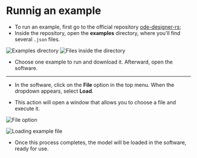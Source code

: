 # Runnig an example

- To run an example, first go to the official repository [ode-designer-rs](https://github.com/ufsj-dcomp/ode-designer-rs);
- Inside the repository, open the **examples** directory, where you'll find several `.json` files.

![Examples directory](/img/folder-examples.png)
![Files inside the directory](/img/examples-files.png)

- Choose one example to run and download it. Afterward, open the software.

***

- In the software, click on the **File** option in the top menu. When the dropdown appears, select **Load**.

- This action will open a window that allows you to choose a file and execute it.

![File option](/img/file-option.png)


![Loading example file](/img/loading-file.png)

- Once this process completes, the model will be loaded in the software, ready for use.
